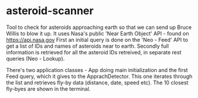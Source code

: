 # asteroid-scanner
Tool to check for asteroids approaching earth so that we can send up Bruce Willis to blow it up.
It uses Nasa's public 'Near Earth Object' API - found on https://api.nasa.gov
First an initial query is done on the 'Neo - Feed' API to get a list of IDs and names of asteroids near to earth. 
Secondly full information is retrieved for all the asteroid IDs retreived, in separate rest queries (Neo - Lookup).

There's two application classes - App doing main initialization and the first Feed query, which it gives to the ApprachDetector.
This one iterates through the list and retrieves fly-by data (distance, date, speed etc). 
The 10 closest fly-byes are shown in the terminal.
